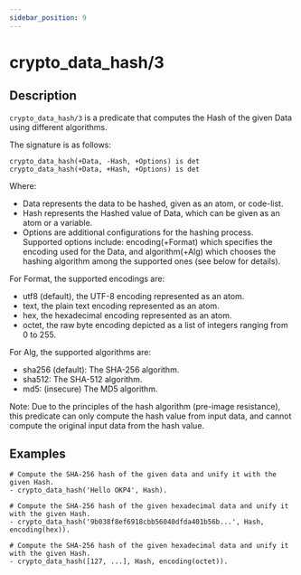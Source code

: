 ```yaml
---
sidebar_position: 9
---
```

[//]: # (This file is auto-generated. Please do not modify it yourself.)

# crypto_data_hash/3

## Description

`crypto_data_hash/3` is a predicate that computes the Hash of the given Data using different algorithms.

The signature is as follows:

```text
crypto_data_hash(+Data, -Hash, +Options) is det
crypto_data_hash(+Data, +Hash, +Options) is det
```

Where:

- Data represents the data to be hashed, given as an atom, or code\-list.
- Hash represents the Hashed value of Data, which can be given as an atom or a variable.
- Options are additional configurations for the hashing process. Supported options include: encoding\(\+Format\) which specifies the encoding used for the Data, and algorithm\(\+Alg\) which chooses the hashing algorithm among the supported ones \(see below for details\).

For Format, the supported encodings are:

- utf8 \(default\), the UTF\-8 encoding represented as an atom.
- text, the plain text encoding represented as an atom.
- hex, the hexadecimal encoding represented as an atom.
- octet, the raw byte encoding depicted as a list of integers ranging from 0 to 255.

For Alg, the supported algorithms are:

- sha256 \(default\): The SHA\-256 algorithm.
- sha512: The SHA\-512 algorithm.
- md5: \(insecure\) The MD5 algorithm.

Note: Due to the principles of the hash algorithm \(pre\-image resistance\), this predicate can only compute the hash value from input data, and cannot compute the original input data from the hash value.

## Examples

```text
# Compute the SHA-256 hash of the given data and unify it with the given Hash.
- crypto_data_hash('Hello OKP4', Hash).

# Compute the SHA-256 hash of the given hexadecimal data and unify it with the given Hash.
- crypto_data_hash('9b038f8ef6918cbb56040dfda401b56b...', Hash, encoding(hex)).

# Compute the SHA-256 hash of the given hexadecimal data and unify it with the given Hash.
- crypto_data_hash([127, ...], Hash, encoding(octet)).
```
